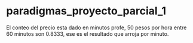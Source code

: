 # paradigmas_proyecto_parcial_1
El conteo del precio esta dado en minutos profe, 50 pesos por hora entre 60 minutos son 0.8333, ese es el resultado que arroja por minuto. 
